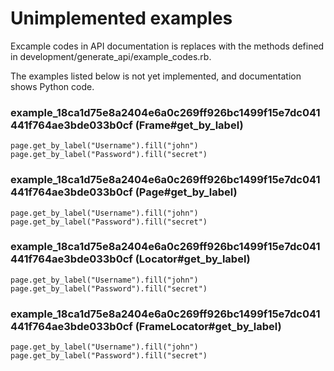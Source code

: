 # Unimplemented examples

Excample codes in API documentation is replaces with the methods defined in development/generate_api/example_codes.rb.

The examples listed below is not yet implemented, and documentation shows Python code.


### example_18ca1d75e8a2404e6a0c269ff926bc1499f15e7dc041441f764ae3bde033b0cf (Frame#get_by_label)

```
page.get_by_label("Username").fill("john")
page.get_by_label("Password").fill("secret")

```

### example_18ca1d75e8a2404e6a0c269ff926bc1499f15e7dc041441f764ae3bde033b0cf (Page#get_by_label)

```
page.get_by_label("Username").fill("john")
page.get_by_label("Password").fill("secret")

```

### example_18ca1d75e8a2404e6a0c269ff926bc1499f15e7dc041441f764ae3bde033b0cf (Locator#get_by_label)

```
page.get_by_label("Username").fill("john")
page.get_by_label("Password").fill("secret")

```

### example_18ca1d75e8a2404e6a0c269ff926bc1499f15e7dc041441f764ae3bde033b0cf (FrameLocator#get_by_label)

```
page.get_by_label("Username").fill("john")
page.get_by_label("Password").fill("secret")

```
